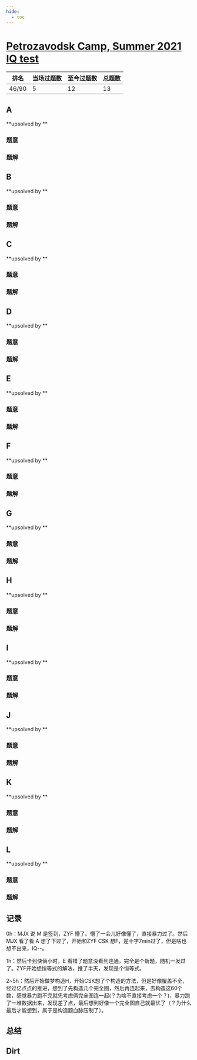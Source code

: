 ```yaml
---
hide:
  - toc
---
```


# [Petrozavodsk Camp, Summer 2021 IQ test](https://official.contest.yandex.com/ptz-summer-2021/contest/28722/enter)

| 排名  | 当场过题数 | 至今过题数 | 总题数 |
| ----- | ---------- | ---------- | ------ |
| 46/90 | 5          | 12         | 13     |

## **A**

**upsolved by **

### 题意



### 题解



## **B**

**upsolved by **

### 题意



### 题解



## **C**

**upsolved by **

### 题意



### 题解



## **D**

**upsolved by **

### 题意



### 题解



## **E**

**upsolved by **

### 题意



### 题解



## **F**

**upsolved by **

### 题意



### 题解



## **G**

**upsolved by **

### 题意



### 题解



## **H**

**upsolved by **

### 题意



### 题解



## **I**

**upsolved by **

### 题意



### 题解



## **J**

**upsolved by **

### 题意



### 题解



## **K**

**upsolved by **

### 题意



### 题解



## **L**

**upsolved by **

### 题意



### 题解



## **记录**

0h：MJX 说 M 是签到，ZYF 懵了。懵了一会儿好像懂了，直接暴力过了。然后 MJX 看了看 A 想了下过了，开始和ZYF CSK 想F，逆十字7min过了，但是啥也想不出来，IQ--。

1h：然后卡到快俩小时，E 看错了题意没看到连通，完全是个新题，随机一发过了。ZYF开始想恒等式的解法，推了半天，发现是个恒等式。

2~5h：然后开始做梦构造H，开始CSK想了个构造的方法，但是好像覆盖不全，经过亿点点的推进，想到了先构造几个完全图，然后再连起来，去构造这60个数，感觉暴力跑不完就先考虑俩完全图连一起(？为啥不直接考虑一个？)，暴力跑了一堆数据出来，发现差了点，最后想到好像一个完全图自己就最优了（？为什么最后才能想到，属于是构造题血脉压制了）。

## **总结**

## **Dirt**



